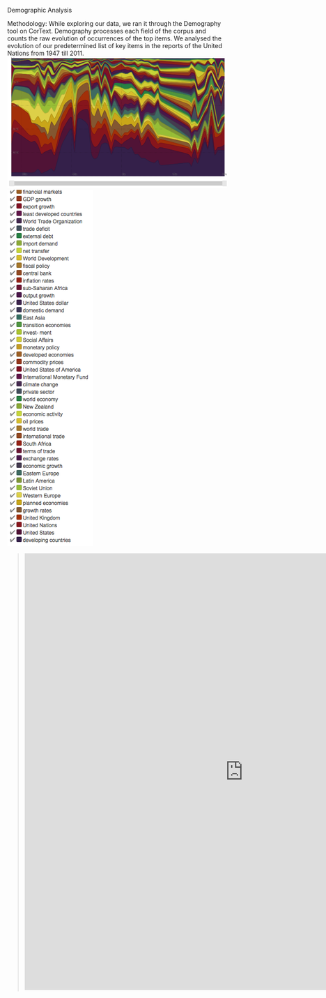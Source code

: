 Demographic Analysis

Methodology: 
While exploring our data, we ran it through the Demography tool on CorText. Demography processes each field of the corpus and counts the raw evolution of occurrences of the top items.
We analysed the evolution of our predetermined list of  key items in the reports of the United Nations from 1947 till 2011. 
![bleh](https://github.com/damarisbangean/paradigmsofglobalization/blob/master/Screen%20Shot%202017-11-28%20at%206.15.07%20PM.png)
![af](https://github.com/damarisbangean/paradigmsofglobalization/blob/master/Screen%20Shot%202017-12-13%20at%2010.39.02%20AM.png)

> <iframe src="https://documents.cortext.net/5223/522321aa94c4cbdbe290d3a5a67b6bc9/53374/temporal%20evolution/basic_statistics_Terms.html" frameborder="0" style="overflow:hidden;border:1px solid #DDDDDD;" width="1000" height="1000" allowfullscreen></iframe>
